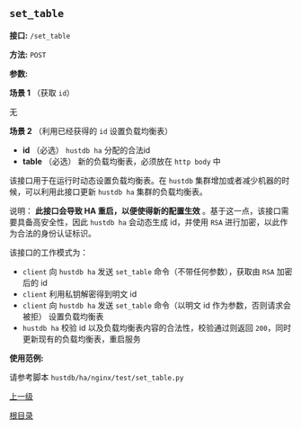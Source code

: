 `set_table`
----------

**接口:** `/set_table`

**方法:** `POST`

**参数:** 

**场景 1**  （获取 `id`）

无

**场景 2**  （利用已经获得的 `id` 设置负载均衡表）

*  **id** （必选）  `hustdb ha` 分配的合法id
*  **table** （必选）  新的负载均衡表，必须放在 `http body` 中

该接口用于在运行时动态设置负载均衡表。在 `hustdb` 集群增加或者减少机器的时候，可以利用此接口更新 `hustdb ha` 集群的负载均衡表。

说明： **此接口会导致 HA 重启，以便使得新的配置生效** 。基于这一点，该接口需要具备高安全性，因此 `hustdb ha` 会动态生成 id，并使用 `RSA` 进行加密，以此作为合法的身份认证标识。 

该接口的工作模式为：  
- `client` 向 `hustdb ha` 发送 `set_table` 命令（不带任何参数），获取由 `RSA` 加密后的 id  
- `client` 利用私钥解密得到明文 id  
- `client` 向 `hustdb ha` 发送 `set_table` 命令（以明文 id 作为参数，否则请求会被拒） 设置负载均衡表  
- `hustdb ha` 校验 id 以及负载均衡表内容的合法性，校验通过则返回 `200`，同时更新现有的负载均衡表，重启服务

**使用范例:**

请参考脚本 `hustdb/ha/nginx/test/set_table.py`

[上一级](../ha.md)

[根目录](../../index.md)